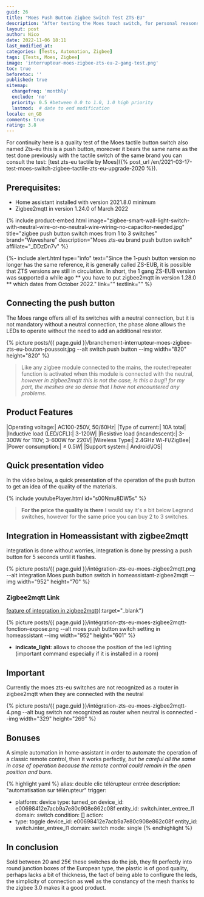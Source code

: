 ```yaml
---
guid: 26
title: "Moes Push Button Zigbee Switch Test ZTS-EU"
description: "After testing the Moes touch switch, for personal reasons I ordered the same push button"
layout: post
author: Nico
date: 2022-11-06 18:11
last_modified_at: 
categories: [Tests, Automation, Zigbee]
tags: [Tests, Moes, Zigbee]
image: 'interrupteur-moes-zigbee-zts-eu-2-gang-test.png'
toc: true
beforetoc: ''
published: true
sitemap:
  changefreq: 'monthly'
  exclude: 'no'
  priority: 0.5 #between 0.0 to 1.0, 1.0 high priority
  lastmod:  # date to end modification
locale: en_GB
comments: true
rating: 3.8
---
```


For continuity here is a quality test of the Moes tactile button switch also named Zts-eu this is a push button, moreover it bears the same name as the test done previously with the tactile switch of the same brand you can consult the test: [test zts-eu tactile by Moes]({% post_url /en/2021-03-17-test-moes-switch-zigbee-tactile-zts-eu-upgrade-2020 %}).

## Prerequisites:

- Home assistant installed with version 2021.8.0 minimum
- Zigbee2mqtt in version 1.24.0 of March 2022

{% include product-embed.html image="zigbee-smart-wall-light-switch-with-neutral-wire-or-no-neutral-wire-wiring-no-capacitor-needed.jpg" title="zigbee push button switch moes from 1 to 3 switches" brand="Waveshare" description="Moes zts-eu brand push button switch" affiliate="_DDzDn7v" %}

{%- include alert.html type="info" text="Since the 1-push button version no longer has the same reference, it is generally called ZS-EUB, it is possible that ZTS versions are still in circulation. In short, the 1 gang ZS-EUB version was supported a while ago ** you have to put zigbee2mqtt in version 1.28.0 ** which dates from October 2022." link="" textlink="" %}

## Connecting the push button

The Moes range offers all of its switches with a neutral connection, but it is not mandatory without a neutral connection, the phase alone allows the LEDs to operate without the need to add an additional resistor.

{% picture posts/{{ page.guid }}/branchement-interrupteur-moes-zigbee-zts-eu-bouton-poussoir.jpg --alt switch push button --img width="820" height="820" %}

> Like any zigbee module connected to the mains, the router/repeater function is activated when this module is connected with the neutral, *however in zigbee2mqtt this is not the case, is this a bug!! for my part, the meshes are so dense that I have not encountered any problems.*

## Product Features

|Operating voltage:| AC100-250V, 50/60Hz|
|Type of current:| 10A total|
|Inductive load (LED/CFL):| 3-120W|
|Resistive load (incandescent):| 3-300W for 110V; 3-600W for 220V|
|Wireless Type:| 2.4GHz Wi-Fi/ZigBee|
|Power consumption:| ≤ 0.5W|
|Support system:| Android\iOS|

## Quick presentation video

In the video below, a quick presentation of the operation of the push button to get an idea of the quality of the materials.

{% include youtubePlayer.html id="s00Nmu8DW5s" %}

> **For the price the quality is there** I would say it's a bit below Legrand switches, however for the same price you can buy 2 to 3 switches.

## Integration in Homeassistant with zigbee2mqtt

integration is done without worries, integration is done by pressing a push button for 5 seconds until it flashes.

{% picture posts/{{ page.guid }}/intégration-zts-eu-moes-zigbee2mqtt.png --alt integration Moes push button switch in homeassistant-zigbee2mqtt --img width="952" height="70" %}

### Zigbee2mqtt Link
[feature of integration in zigbee2mqtt](https://www.zigbee2mqtt.io/devices/ZTS-EU_2gang.html){:target="_blank"}

{% picture posts/{{ page.guid }}/intégration-zts-eu-moes-zigbee2mqtt-fonction-expose.png --alt moes push button switch setting in homeassistant --img width="952" height="601" %}

- **indicate_light**: allows to choose the position of the led lighting (important command especially if it is installed in a room)

## Important

Currently the moes zts-eu switches are not recognized as a router in zigbee2mqtt when they are connected with the neutral

{% picture posts/{{ page.guid }}/intégration-zts-eu-moes-zigbee2mqtt-4.png --alt bug switch not recognized as router when neutral is connected --img width="329" height="269" %}

## Bonuses

A simple automation in home-assistant in order to automate the operation of a classic remote control, then it works perfectly, *but be careful all the same in case of operation because the remote control could remain in the open position and burn.*

{% highlight yaml %}
alias: double clic télérupteur entrée
description: "automatisation sur télérupteur"
trigger:
  - platform: device
    type: turned_on
    device_id: e00698412e7acb9a7e80c908e862c08f
    entity_id: switch.inter_entree_l1
    domain: switch
condition: []
action:
  - type: toggle
    device_id: e00698412e7acb9a7e80c908e862c08f
    entity_id: switch.inter_entree_l1
    domain: switch
mode: single
{% endhighlight %}

## In conclusion

Sold between 20 and 25€ these switches do the job, they fit perfectly into round junction boxes of the European type, the plastic is of good quality, perhaps lacks a bit of thickness, the fact of being able to configure the leds, the simplicity of connection as well as the constancy of the mesh thanks to the zigbee 3.0 makes it a good product.








